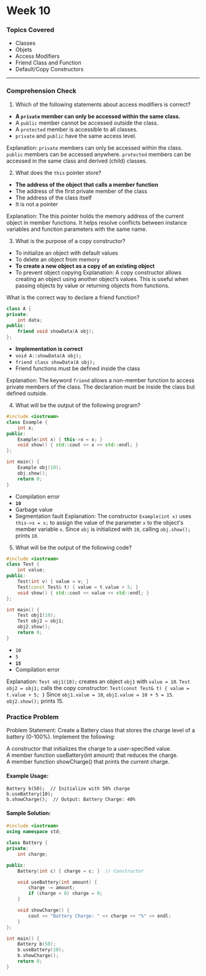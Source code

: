# Week 10

### Topics Covered
- Classes
- Objets
- Access Modifiers
- Friend Class and Function
- Default/Copy Constructors

---

### Comprehension Check


1. Which of the following statements about access modifiers is correct?
- **A `private` member can only be accessed within the same class.**
- A `public` member cannot be accessed outside the class.
- A `protected` member is accessible to all classes.
- `private` and `public` have the same access level.

Explanation:
`private` members can only be accessed within the class.
`public` members can be accessed anywhere.
`protected` members can be accessed in the same class and derived (child) classes.

2. What does the `this` pointer store?
- **The address of the object that calls a member function**
- The address of the first private member of the class
- The address of the class itself
- It is not a pointer

Explanation:
The this pointer holds the memory address of the current object in member functions.
It helps resolve conflicts between instance variables and function parameters with the same name.

3. What is the purpose of a copy constructor?
- To initialize an object with default values
- To delete an object from memory
- **To create a new object as a copy of an existing object**
- To prevent object copying
Explanation:
A copy constructor allows creating an object using another object’s values. This is useful when passing objects by value or returning objects from functions.

What is the correct way to declare a friend function?
```cpp
class A {
private:
    int data;
public:
    friend void showData(A obj);
};
```
- **Implementation is correct**
- `void A::showData(A obj);`
- `friend class showData(A obj);`
- Friend functions must be defined inside the class

Explanation:
The keyword `friend` allows a non-member function to access private members of the class.
The declaration must be inside the class but defined outside.

4. What will be the output of the following program?
```cpp
#include <iostream>
class Example {
    int x;
public:
    Example(int x) { this->x = x; }
    void show() { std::cout << x << std::endl; }
};

int main() {
    Example obj(10);
    obj.show();
    return 0;
}
```
- Compilation error
- **`10`**
- Garbage value
- Segmentation fault
Explanation:
The constructor `Example(int x)` uses `this->x = x;` to assign the value of the parameter `x` to the object's member variable `x`.
Since `obj` is initialized with `10`, calling `obj.show();` prints `10`.

5. What will be the output of the following code?
```cpp
#include <iostream>
class Test {
    int value;
public:
    Test(int v) { value = v; }
    Test(const Test& t) { value = t.value + 5; }
    void show() { std::cout << value << std::endl; }
};

int main() {
    Test obj1(10);
    Test obj2 = obj1;
    obj2.show();
    return 0;
}
```
- `10`
- `5`
- **`15`**
- Compilation error

Explanation:
`Test obj1(10);` creates an object `obj1` with `value = 10`.
`Test obj2 = obj1;` calls the copy constructor:
`Test(const Test& t) { value = t.value + 5; }`
Since `obj1.value = 10`, `obj2.value = 10 + 5 = 15`.
`obj2.show();` prints 15.

### Practice Problem
Problem Statement:
Create a Battery class that stores the charge level of a battery (0-100%). Implement the following:

A constructor that initializes the charge to a user-specified value.\
A member function useBattery(int amount) that reduces the charge.\
A member function showCharge() that prints the current charge.

#### Example Usage:
```
Battery b(50);  // Initialize with 50% charge
b.useBattery(10);
b.showCharge();  // Output: Battery Charge: 40%
```

#### Sample Solution:
```cpp
#include <iostream>
using namespace std;

class Battery {
private:
    int charge;

public:
    Battery(int c) { charge = c; }  // Constructor

    void useBattery(int amount) {
        charge -= amount;
        if (charge < 0) charge = 0;
    }

    void showCharge() {
        cout << "Battery Charge: " << charge << "%" << endl;
    }
};

int main() {
    Battery b(50);
    b.useBattery(10);
    b.showCharge();
    return 0;
}
```

